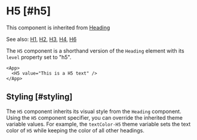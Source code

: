 # H5 [#h5]

This component is inherited from [Heading](components/Heading)

See also: [H1](components/H1), [H2](components/H2), [H3](components/H3), [H4](components/H4), [H6](components/H6)

The `H5` component is a shorthand version of the `Heading` element with its `level` property set to "h5".

```xmlui-pg copy display name="H5 example"
<App>
  <H5 value="This is a H5 text" />
</App>
```

## Styling [#styling]

The `H5` component inherits its visual style from the `Heading` component.
Using the `H5` component specifier, you can override the inherited theme variable values.
For example, the `textColor-H5` theme variable sets the text color of `H5` while keeping the color of all other headings.


